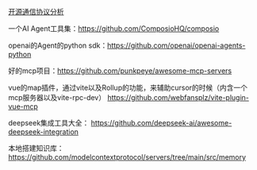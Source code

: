 

[开源通信协议分析](https://mp.weixin.qq.com/s/nbBZ6bZphr7PU_mZtKhTCQ)


一个AI Agent工具集：<https://github.com/ComposioHQ/composio>

openai的Agent的python sdk：<https://github.com/openai/openai-agents-python>

好的mcp项目：<https://github.com/punkpeye/awesome-mcp-servers>


vue的map插件，通过vite以及Rollup的功能，来辅助cursor的时候（内含一个mcp服务器以及vite-rpc-dev）
<https://github.com/webfansplz/vite-plugin-vue-mcp>


deepseek集成工具大全：
<https://github.com/deepseek-ai/awesome-deepseek-integration>


本地搭建知识库：
<https://github.com/modelcontextprotocol/servers/tree/main/src/memory>